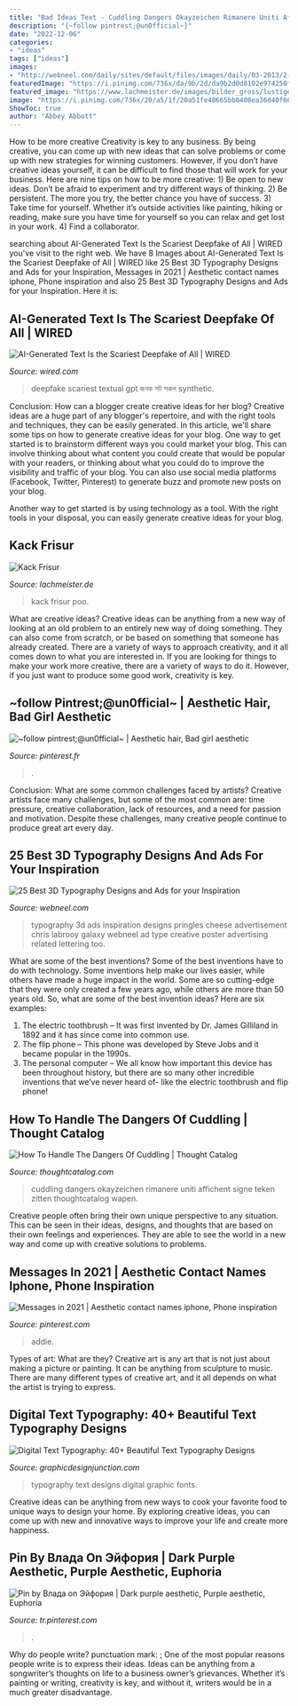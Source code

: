 ```yaml
---
title: "Bad Ideas Text - Cuddling Dangers Okayzeichen Rimanere Uniti Affichent Signe Teken Zitten Thoughtcatalog Wapen"
description: "{~follow pintrest;@un0fficial~}"
date: "2022-12-06"
categories:
- "ideas"
tags: ["ideas"]
images:
- "http://webneel.com/daily/sites/default/files/images/daily/03-2013/2-3d-typogrpahy-pringles-galaxy.jpg"
featuredImage: "https://i.pinimg.com/736x/da/9b/2d/da9b2d0d8102e974250f46ab578f9087.jpg"
featured_image: "https://www.lachmeister.de/images/bilder_gross/lustiges_bild_kack_frisur.jpg"
image: "https://i.pinimg.com/736x/20/a5/1f/20a51fe48665bb0408ea36d40f66eed8.jpg"
ShowToc: true
author: "Abbey Abbott"
---
```



How to be more creative
Creativity is key to any business. By being creative, you can come up with new ideas that can solve problems or come up with new strategies for winning customers. However, if you don’t have creative ideas yourself, it can be difficult to find those that will work for your business. Here are nine tips on how to be more creative: 1) Be open to new ideas. Don’t be afraid to experiment and try different ways of thinking. 2) Be persistent. The more you try, the better chance you have of success. 3) Take time for yourself. Whether it’s outside activities like painting, hiking or reading, make sure you have time for yourself so you can relax and get lost in your work. 4) Find a collaborator.

	

		
searching about AI-Generated Text Is the Scariest Deepfake of All | WIRED you've visit to the right web. We have 8 Images about AI-Generated Text Is the Scariest Deepfake of All | WIRED like 25 Best 3D Typography Designs and Ads for your Inspiration, Messages in 2021 | Aesthetic contact names iphone, Phone inspiration and also 25 Best 3D Typography Designs and Ads for your Inspiration. Here it is:
		
    
## AI-Generated Text Is The Scariest Deepfake Of All | WIRED

<img loading=lazy src="https://media.wired.com/photos/5f2346510a5102775c7122c5/191:100/w_1280,c_limit/Feature-art.jpg?mbid=social_retweet" onerror="this.onerror=null;this.src='https://tse4.mm.bing.net/th?id=OIP.sh8GJK83A9zrP68T4pN4dQHaD4&amp;pid=15.1';" alt="AI-Generated Text Is the Scariest Deepfake of All | WIRED">

_Source: wired.com_

>deepfake scariest textual gpt জনক সট সকল synthetic. 

	

Conclusion: How can a blogger create creative ideas for her blog?
Creative ideas are a huge part of any blogger's repertoire, and with the right tools and techniques, they can be easily generated. In this article, we'll share some tips on how to generate creative ideas for your blog.
One way to get started is to brainstorm different ways you could market your blog. This can involve thinking about what content you could create that would be popular with your readers, or thinking about what you could do to improve the visibility and traffic of your blog. You can also use social media platforms (Facebook, Twitter, Pinterest) to generate buzz and promote new posts on your blog.

Another way to get started is by using technology as a tool. With the right tools in your disposal, you can easily generate creative ideas for your blog.

    
## Kack Frisur

<img loading=lazy src="https://www.lachmeister.de/images/bilder_gross/lustiges_bild_kack_frisur.jpg" onerror="this.onerror=null;this.src='https://tse1.mm.bing.net/th?id=OIP.C2btr2GscV3LAvZqtWd9AgHaFj&amp;pid=15.1';" alt="Kack Frisur">

_Source: lachmeister.de_

>kack frisur poo. 

	

What are creative ideas?
Creative ideas can be anything from a new way of looking at an old problem to an entirely new way of doing something. They can also come from scratch, or be based on something that someone has already created. There are a variety of ways to approach creativity, and it all comes down to what you are interested in. If you are looking for things to make your work more creative, there are a variety of ways to do it. However, if you just want to produce some good work, creativity is key.

    
## ~follow Pintrest;@un0fficial~ | Aesthetic Hair, Bad Girl Aesthetic

<img loading=lazy src="https://i.pinimg.com/736x/6a/37/e4/6a37e47758a53c83c93e24f5e9489b95.jpg" onerror="this.onerror=null;this.src='https://tse3.mm.bing.net/th?id=OIP.0xm0S62NhE6NggckYSjJFAHaJ4&amp;pid=15.1';" alt="~follow pintrest;@un0fficial~ | Aesthetic hair, Bad girl aesthetic">

_Source: pinterest.fr_

>. 

	

Conclusion: What are some common challenges faced by artists?
Creative artists face many challenges, but some of the most common are: time pressure, creative collaboration, lack of resources, and a need for passion and motivation. Despite these challenges, many creative people continue to produce great art every day.

    
## 25 Best 3D Typography Designs And Ads For Your Inspiration

<img loading=lazy src="http://webneel.com/daily/sites/default/files/images/daily/03-2013/2-3d-typogrpahy-pringles-galaxy.jpg" onerror="this.onerror=null;this.src='https://tse4.mm.bing.net/th?id=OIP.Ml0hKlByn4v47r85x-gZZgHaJ4&amp;pid=15.1';" alt="25 Best 3D Typography Designs and Ads for your Inspiration">

_Source: webneel.com_

>typography 3d ads inspiration designs pringles cheese advertisement chris labrooy galaxy webneel ad type creative poster advertising related lettering too. 

	

What are some of the best inventions?
Some of the best inventions have to do with technology. Some inventions help make our lives easier, while others have made a huge impact in the world. Some are so cutting-edge that they were only created a few years ago, while others are more than 50 years old. So, what are some of the best invention ideas? Here are six examples: 
1) The electric toothbrush – It was first invented by Dr. James Gilliland in 1892 and it has since come into common use.
2) The flip phone – This phone was developed by Steve Jobs and it became popular in the 1990s.
3) The personal computer – We all know how important this device has been throughout history, but there are so many other incredible inventions that we’ve never heard of- like the electric toothbrush and flip phone!

    
## How To Handle The Dangers Of Cuddling | Thought Catalog

<img loading=lazy src="https://thoughtcatalog.com/wp-content/uploads/2014/07/shutterstock_151285238.jpg?resize=1000,664&amp;quality=95&amp;strip=all&amp;crop=1" onerror="this.onerror=null;this.src='https://tse2.mm.bing.net/th?id=OIP.KcVzt9sPG5Fe5832yYMzuAHaE6&amp;pid=15.1';" alt="How To Handle The Dangers Of Cuddling | Thought Catalog">

_Source: thoughtcatalog.com_

>cuddling dangers okayzeichen rimanere uniti affichent signe teken zitten thoughtcatalog wapen. 

	

Creative people often bring their own unique perspective to any situation. This can be seen in their ideas, designs, and thoughts that are based on their own feelings and experiences. They are able to see the world in a new way and come up with creative solutions to problems.

    
## Messages In 2021 | Aesthetic Contact Names Iphone, Phone Inspiration

<img loading=lazy src="https://i.pinimg.com/736x/20/a5/1f/20a51fe48665bb0408ea36d40f66eed8.jpg" onerror="this.onerror=null;this.src='https://tse3.mm.bing.net/th?id=OIP.3rCfJobrr0s9wGNBfGROCgHaQA&amp;pid=15.1';" alt="Messages in 2021 | Aesthetic contact names iphone, Phone inspiration">

_Source: pinterest.com_

>addie. 

	

Types of art: What are they?
Creative art is any art that is not just about making a picture or painting. It can be anything from sculpture to music. There are many different types of creative art, and it all depends on what the artist is trying to express.

    
## Digital Text Typography: 40+ Beautiful Text Typography Designs

<img loading=lazy src="http://gdj.graphicdesignjunction.com/wp-content/uploads/2011/01/fonts-typography-designs-11.jpg" onerror="this.onerror=null;this.src='https://tse1.mm.bing.net/th?id=OIP.TDN9JV7XsWOoOJMyx7kRmgHaJ4&amp;pid=15.1';" alt="Digital Text Typography: 40+ Beautiful Text Typography Designs">

_Source: graphicdesignjunction.com_

>typography text designs digital graphic fonts. 

	

Creative ideas can be anything from new ways to cook your favorite food to unique ways to design your home. By exploring creative ideas, you can come up with new and innovative ways to improve your life and create more happiness.

    
## Pin By Влада On Эйфория | Dark Purple Aesthetic, Purple Aesthetic, Euphoria

<img loading=lazy src="https://i.pinimg.com/736x/da/9b/2d/da9b2d0d8102e974250f46ab578f9087.jpg" onerror="this.onerror=null;this.src='https://tse1.mm.bing.net/th?id=OIP.ecHwHrSvLiTfaI74vHR2AwHaEK&amp;pid=15.1';" alt="Pin by Влада on Эйфория | Dark purple aesthetic, Purple aesthetic, Euphoria">

_Source: tr.pinterest.com_

>. 

	

Why do people write?
punctuation mark: ;
One of the most popular reasons people write is to express their ideas. Ideas can be anything from a songwriter’s thoughts on life to a business owner’s grievances. Whether it’s painting or writing, creativity is key, and without it, writers would be in a much greater disadvantage.

